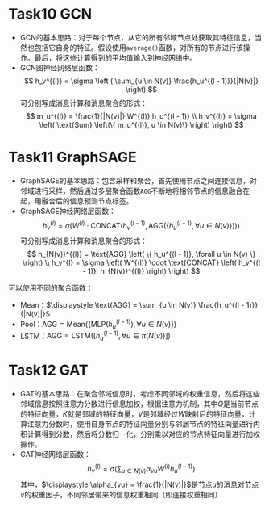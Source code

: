 # Task10 GCN

- GCN的基本思路：对于每个节点，从它的所有邻域节点处获取其特征信息，当然也包括它自身的特征。假设使用`average()`函数，对所有的节点进行该操作。最后，将这些计算得到的平均值输入到神经网络中。
- GCN图神经网络层函数：
$$
h_v^{(l)} = \sigma \left ( \sum_{u \in N(v)} \frac{h_u^{(l - 1)}}{|N(v)|} \right)
$$
可分别写成消息计算和消息聚合的形式：
$$
m_u^{(l)} = \frac{1}{|N(v)|} W^{(l)} h_u^{(l - 1)} \\
h_v^{(l)} = \sigma \left( \text{Sum} \left(\{ m_u^{(l)}, u \in N(v)\} \right) \right)
$$

# Task11 GraphSAGE

- GraphSAGE的基本思路：包含采样和聚合，首先使用节点之间连接信息，对邻域进行采样，然后通过多层聚合函数`AGG`不断地将相邻节点的信息融合在一起，用融合后的信息预测节点标签。
- GraphSAGE神经网络层函数：
$$
h_v^{(l)} = \sigma \left( W^{(l)} \cdot \text{CONCAT} \left( h_v^{(l - 1)}, \text{AGG} \left( \{ h_u^{(l - 1)}, \forall u \in N(v) \} \right) \right) \right)
$$
可分别写成消息计算和消息聚合的形式：
$$
h_{N(v)}^{(l)} = \text{AGG} \left( \{ h_u^{(l - 1)}, \forall u \in N(v) \} \right) \\
h_v^{l} = \sigma \left( W^{(l)} \cdot \text{CONCAT} \left( h_v^{(l - 1)}, h_{N(v)}^{(l)} \right) \right)
$$

可以使用不同的聚合函数：
- Mean：$\displaystyle \text{AGG} = \sum_{u \in N(v)} \frac{h_u^{(l - 1)}}{|N(v)|}$
- Pool：$\displaystyle \text{AGG} = \text{Mean} (\{ \text{MLP} (h_u^{(l - 1)}), \forall u \in N(v) \})$
- LSTM：$\displaystyle \text{AGG} = \text{LSTM} ([ h_u^{(l- 1)}, \forall u \in \pi (N(v))])$

# Task12 GAT

- GAT的基本思路：在聚合邻域信息时，考虑不同邻域的权重信息，然后将这些邻域信息按照注意力分数进行信息加权，根据注意力机制，其中$Q$是当前节点的特征向量，$K$就是邻域的特征向量，$V$是邻域经过$W$映射后的特征向量，计算注意力分数时，使用自身节点的特征向量分别与邻居节点的特征向量进行内积计算得到分数，然后将分数归一化，分别乘以对应的节点特征向量进行加权操作。
- GAT神经网络层函数：
$$
h_v^{(l)} = \sigma \left( \sum_{u \in N(v)} \alpha_{vu} W^{(l)} h_u^{(l - 1)} \right)
$$
其中，$\displaystyle \alpha_{vu} = \frac{1}{|N(v)|}$是节点$u$的消息对节点$v$的权重因子，不同邻居带来的信息权重相同（即连接权重相同）
